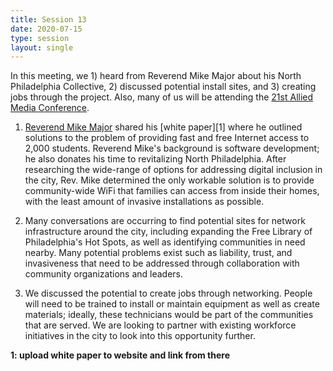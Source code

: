```yaml
---
title: Session 13
date: 2020-07-15
type: session
layout: single
---
```


In this meeting, we 1) heard from  Reverend Mike Major about his North Philadelphia Collective, 2) discussed potential install sites, and 3) creating jobs through the project. Also, many of us will be attending the [21st Allied Media Conference](https://amc.alliedmedia.org/).

1. [Reverend Mike Major](https://calledtoservecdc.org/) shared his [white paper][1] where he outlined solutions to the problem of providing fast and free Internet access to 2,000 students. Reverend Mike's background is software development; he also donates his time to revitalizing North Philadelphia. After researching the wide-range of options for addressing digital inclusion in the city, Rev. Mike determined the only workable solution is to provide community-wide WiFi that families can access from inside their homes, with the least amount of invasive installations as possible.

2. Many conversations are occurring to find potential sites for network infrastructure around the city, including expanding the Free Library of Philadelphia's Hot Spots, as well as identifying communities in need nearby. Many potential problems exist such as liability, trust, and invasiveness that need to be addressed through collaboration with community organizations and leaders.

3. We discussed the potential to create jobs through networking. People will need to be trained to install or maintain equipment as well as create materials; ideally, these technicians would be part of the communities that are served. We are looking to partner with existing workforce initiatives in the city to look into this opportunity further.

**1: upload white paper to website and link from there**
